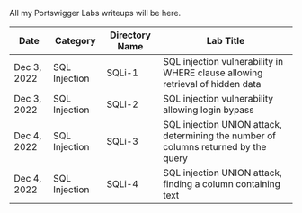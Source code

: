 All my Portswigger Labs writeups will be here.

Date	 	 | Category      | Directory Name | Lab Title
-------------|---------------|----------------|----------------------
Dec 3, 2022  | SQL Injection | SQLi-1         | SQL injection vulnerability in WHERE clause allowing retrieval of hidden data
Dec 3, 2022  | SQL Injection | SQLi-2         | SQL injection vulnerability allowing login bypass
Dec 4, 2022  | SQL Injection | SQLi-3         | SQL injection UNION attack, determining the number of columns returned by the query
Dec 4, 2022  | SQL Injection | SQLi-4         | SQL injection UNION attack, finding a column containing text